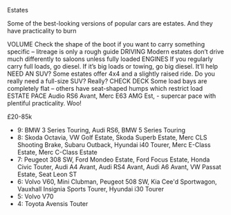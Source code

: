 Estates

Some of the best-looking versions of popular cars are estates. And they have practicality to burn

VOLUME
Check the shape of the boot if you want to carry something specific – litreage is only a rough guide
DRIVING
Modern estates don’t drive much differently to saloons unless fully loaded
ENGINES
If you regularly carry full loads, go diesel. If it’s big loads or towing, go big diesel. It’ll help
NEED AN SUV?
Some estates offer 4x4 and a slightly raised ride. Do you really need a full-size SUV? Really?
CHECK DECK
Some load bays are completely flat – others have seat-shaped humps which restrict load
ESTATE PACE
Audio RS6 Avant, Merc E63 AMG Est, - supercar pace with plentiful practicality. Woo!

£20-85k

* 9: BMW 3 Series Touring, Audi RS6, BMW 5 Series Touring
* 8: Skoda Octavia, VW Golf Estate, Skoda Superb Estate, Merc CLS Shooting Brake, Subaru Outback, Hyundai i40 Tourer, Merc E-Class Estate, Merc C-Class Estate
* 7: Peugeot 308 SW, Ford Mondeo Estate, Ford Focus Estate, Honda Civic Touter, Audi A4 Avant, Audi RS4 Avant, Audi A6 Avant, VW Passat Estate, Seat Leon ST
* 6: Volvo V60, Mini Clubman, Peugeot 508 SW, Kia Cee'd Sportwagon, Vauxhall Insignia Sports Tourer, Hyundai i30 Tourer
* 5: Volvo V70
* 4: Toyota Avensis Touter  